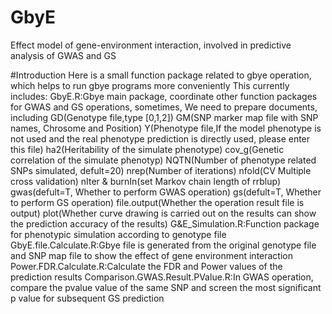 # GbyE
Effect model of gene-environment interaction, involved in predictive analysis of GWAS and GS

#Introduction
Here is a small function package related to gbye operation, which helps to run gbye programs more conveniently
This currently includes:
GbyE.R:Gbye main package, coordinate other function packages for GWAS and GS operations, sometimes, We need to prepare documents, including 
       GD(Genotype file,type [0,1,2]) 
       GM(SNP marker map file with SNP names, Chrosome and Position) 
       Y(Phenotype file,If the model phenotype is not used and the real phenotype prediction is directly used, please enter this file)
       ha2(Heritability of the simulate phenotype)
       cov_g(Genetic correlation of the simulate phenotyp)
       NQTN(Number of phenotype related SNPs simulated, defult=20)
       nrep(Number of iterations)
       nfold(CV Multiple cross validation)
       nIter & burnIn(set Markov chain length of rrblup)
       gwas(defult=T, Whether to perform GWAS operation)
       gs(defult=T, Whether to perform GS operation)
       file.output(Whether the operation result file is output)
       plot(Whether curve drawing is carried out on the results can show the prediction accuracy of the results)
G&E_Simulation.R:Function package for phenotypic simulation according to genotype file
GbyE.file.Calculate.R:Gbye file is generated from the original genotype file and SNP map file to show the effect of gene environment interaction
Power.FDR.Calculate.R:Calculate the FDR and Power values of the prediction results
Comparison.GWAS.Result.PValue.R:In GWAS operation, compare the pvalue value of the same SNP and screen the most significant p value for subsequent GS prediction
